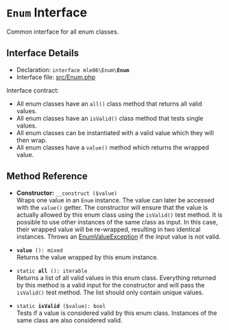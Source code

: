 # `Enum` Interface

Common interface for all enum classes.

[Exceptions]: Exceptions.md
[Enum]: Class_Enum.md
[AbstractEnum]: Class_AbstractEnum.md
[AbstractAutoEnum]: Class_AbstractAutoEnum.md


## Interface Details

* Declaration: <code>interface mle86\\Enum\\<b>Enum</b></code>
* Interface file: [src/Enum.php](../src/Enum.php)

Interface contract:

 - All enum classes have an `all()` class method that returns all valid values.
 - All enum classes have an `isValid()` class method that tests single values.
 - All enum classes can be instantiated with a valid value which they will then wrap.
 - All enum classes have a `value()` method which returns the wrapped value.


## Method Reference

* **Constructor:** `__construct ($value)`  
    Wraps one value in an `Enum` instance.
    The value can later be accessed with the `value()` getter.
    The constructor will ensure that the value is actually allowed by this enum class
    using the `isValid()` test method.
    It is possible to use other instances of the same class as input.
    In this case, their wrapped value will be re-wrapped,
    resulting in two identical instances.
    Throws an [EnumValueException][Exceptions] if the input value is not valid.

* <code><b>value</b> (): mixed</code>  
    Returns the value wrapped by this enum instance.

* <code>static <b>all</b> (): iterable</code>  
    Returns a list of all valid values in this enum class.
    Everything returned by this method is a valid input for the constructor
    and will pass the `isValid()` test method.
    The list should only contain unique values.

* <code>static <b>isValid</b> ($value): bool</code>  
    Tests if a value is considered valid by this enum class.
    Instances of the same class are also considered valid.
